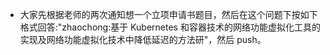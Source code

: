 * 大家先根据老师的两次通知想一个立项申请书题目，然后在这个问题下按如下格式回答:"zhaochong:基于 Kubernetes 和容器技术的网络功能虚拟化工具的实现及网络功能虚拟化技术中降低延迟的方法研"，然后 push。
